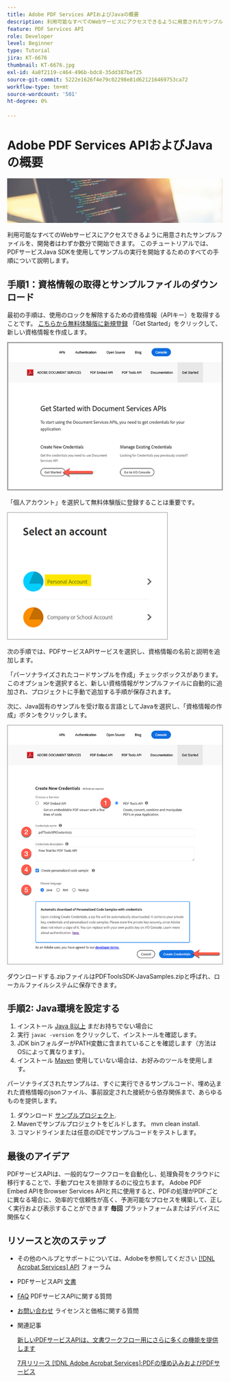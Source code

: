 ```yaml
---
title: Adobe PDF Services APIおよびJavaの概要
description: 利用可能なすべてのWebサービスにアクセスできるように用意されたサンプルファイルを、開発者はわずか数分で開始できます
feature: PDF Services API
role: Developer
level: Beginner
type: Tutorial
jira: KT-6676
thumbnail: KT-6676.jpg
exl-id: 4a8f2119-c464-496b-bdc8-35dd387bef25
source-git-commit: 5222e1626f4e79c02298e81d621216469753ca72
workflow-type: tm+mt
source-wordcount: '501'
ht-degree: 0%

---
```


# Adobe PDF Services APIおよびJavaの概要

![PDFのヒーロー画像を作成](assets/GettingStartedJava_hero.jpg)

利用可能なすべてのWebサービスにアクセスできるように用意されたサンプルファイルを、開発者はわずか数分で開始できます。 このチュートリアルでは、PDFサービスJava SDKを使用してサンプルの実行を開始するためのすべての手順について説明します。

## 手順1：資格情報の取得とサンプルファイルのダウンロード

最初の手順は、使用のロックを解除するための資格情報（APIキー）を取得することです。 [こちらから無料体験版に新規登録](https://www.adobe.io/apis/documentcloud/dcsdk/gettingstarted.html) 「Get Started」をクリックして、新しい資格情報を作成します。

![手順 1](assets/GettingStartedJava_step1.png)

「個人アカウント」を選択して無料体験版に登録することは重要です。

![個人](assets/GettingStartedJava_personal.png)

次の手順では、PDFサービスAPIサービスを選択し、資格情報の名前と説明を追加します。

「パーソナライズされたコードサンプルを作成」チェックボックスがあります。 このオプションを選択すると、新しい資格情報がサンプルファイルに自動的に追加され、プロジェクトに手動で追加する手順が保存されます。

次に、Java固有のサンプルを受け取る言語としてJavaを選択し、「資格情報の作成」ボタンをクリックします。

![資格情報](assets/GettingStartedJava_credentials.png)

ダウンロードする.zipファイルはPDFToolsSDK-JavaSamples.zipと呼ばれ、ローカルファイルシステムに保存できます。

## 手順2: Java環境を設定する

1. インストール [Java 8以上](https://www.oracle.com/java/technologies/javase-downloads.html) まだお持ちでない場合に
1. 実行 `javac -version` をクリックして、インストールを確認します。
1. JDK binフォルダーがPATH変数に含まれていることを確認します（方法はOSによって異なります）。
1. インストール [Maven](https://maven.apache.org/install.html) 使用していない場合は、お好みのツールを使用します。

パーソナライズされたサンプルは、すぐに実行できるサンプルコード、埋め込まれた資格情報のjsonファイル、事前設定された接続から依存関係まで、あらゆるものを提供します。

1. ダウンロード [サンプルプロジェクト](https://github.com/adobe/pdftools-java-sdk-samples).
1. Mavenでサンプルプロジェクトをビルドします。 mvn clean install.
1. コマンドラインまたは任意のIDEでサンプルコードをテストします。

## 最後のアイデア

PDFサービスAPIは、一般的なワークフローを自動化し、処理負荷をクラウドに移行することで、手動プロセスを排除するのに役立ちます。 Adobe PDF Embed APIをBrowser Services APIと共に使用すると、PDFの処理がPDFごとに異なる場合に、効率的で信頼性が高く、予測可能なプロセスを構築して、正しく実行および表示することができます **毎回** プラットフォームまたはデバイスに関係なく

## リソースと次のステップ

* その他のヘルプとサポートについては、Adobeを参照してください [[!DNL Acrobat Services] API](https://community.adobe.com/t5/document-cloud-sdk/bd-p/Document-Cloud-SDK?page=1&amp;sort=latest_replies&amp;filter=all) フォーラム

* PDFサービスAPI [文書](https://www.adobe.com/go/pdftoolsapi_doc)

* [FAQ](https://community.adobe.com/t5/document-cloud-sdk/faq-for-document-services-pdf-tools-api/m-p/10726197) PDFサービスAPIに関する質問

* [お問い合わせ](https://www.adobe.com/go/pdftoolsapi_requestform) ライセンスと価格に関する質問

* 関連記事

  [新しいPDFサービスAPIは、文書ワークフロー用にさらに多くの機能を提供します](https://community.adobe.com/t5/document-services-apis/new-pdf-tools-api-brings-more-capabilities-for-document-services/m-p/11294170)

  [7月リリース [!DNL Adobe Acrobat Services]:PDFの埋め込みおよびPDFサービス](https://medium.com/adobetech/july-release-of-adobe-document-services-pdf-embed-and-pdf-tools-17211bf7776d)
